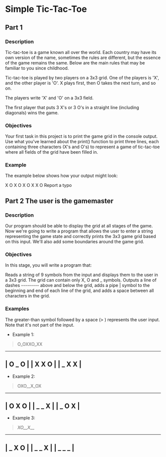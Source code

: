 # Simple Tic-Tac-Toe

## Part 1
### Description
Tic-tac-toe is a game known all over the world. Each country may have its own version of the name, sometimes the rules are different, but the essence of the game remains the same. Below are the main rules that may be familiar to you since childhood.

Tic-tac-toe is played by two players on a 3x3 grid. One of the players is 'X', and the other player is 'O'. X plays first, then O takes the next turn, and so on.

The players write 'X' and 'O' on a 3x3 field.

The first player that puts 3 X's or 3 O's in a straight line (including diagonals) wins the game.

### Objectives
Your first task in this project is to print the game grid in the console output. Use what you've learned about the print() function to print three lines, each containing three characters (X's and O's) to represent a game of tic-tac-toe where all fields of the grid have been filled in.

### Example
The example below shows how your output might look:

X O X
O X O
X X O 
 Report a typo

## Part 2 The user is the gamemaster
### Description
Our program should be able to display the grid at all stages of the game. Now we're going to write a program that allows the user to enter a string representing the game state and correctly prints the 3x3 game grid based on this input. We'll also add some boundaries around the game grid.

### Objectives
In this stage, you will write a program that:

Reads a string of 9 symbols from the input and displays them to the user in a 3x3 grid. The grid can contain only X, O and _ symbols.
Outputs a line of dashes --------- above and below the grid, adds a pipe | symbol to the beginning and end of each line of the grid, and adds a space between all characters in the grid.
### Examples
The greater-than symbol followed by a space (> ) represents the user input. Note that it's not part of the input.

- Example 1:

> O_OXXO_XX
---------
| O _ O |
| X X O |
| _ X X |
---------
- Example 2:

> OXO__X_OX
---------
| O X O |
| _ _ X |
| _ O X |
---------
- Example 3:

> _XO__X___
---------
| _ X O |
| _ _ X |
| _ _ _ |
---------